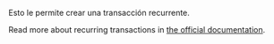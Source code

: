 Esto le permite crear una transacción recurrente.

Read more about recurring transactions in [the official documentation](https://docs.firefly-iii.org/advanced-concepts/recurring).
